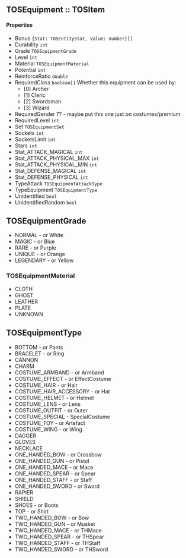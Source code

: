 ## TOSEquipment :: TOSItem

#### Properties
- Bonus `{Stat: TOSEntityStat, Value: number}[]`
- Durability `int`
- Grade `TOSEquipmentGrade`
- Level `int`
- Material `TOSEquipmentMaterial`
- Potential `int`
- ReinforceRatio `double`
- RequiredClass `boolean[]` Whether this equipment can be used by:
    - [0] Archer
    - [1] Cleric
    - [2] Swordsman
    - [3] Wizard
- RequiredGender ?? - maybe put this one just on costumes/premium
- RequiredLevel `int`
- Set `TOSEquipmentSet`
- Sockets `int`
- SocketsLimit `int`
- Stars `int`
- Stat_ATTACK_MAGICAL `int`
- Stat_ATTACK_PHYSICAL_MAX `int`
- Stat_ATTACK_PHYSICAL_MIN `int`
- Stat_DEFENSE_MAGICAL `int`
- Stat_DEFENSE_PHYSICAL `int`
- TypeAttack `TOSEquipmentAttackType`
- TypeEquipment `TOSEquipmentType`
- Unidentified `bool`
- UnidentifiedRandom `bool`

## TOSEquipmentGrade
- NORMAL - or White
- MAGIC - or Blue
- RARE - or Purple
- UNIQUE - or Orange
- LEGENDARY - or Yellow

### TOSEquipmentMaterial
- CLOTH
- GHOST
- LEATHER
- PLATE
- UNKNOWN

## TOSEquipmentType
- BOTTOM - or Pants
- BRACELET - or Ring
- CANNON
- CHARM
- COSTUME_ARMBAND - or Armband
- COSTUME_EFFECT - or EffectCostume
- COSTUME_HAIR - or Hair
- COSTUME_HAIR_ACCESSORY - or Hat
- COSTUME_HELMET - or Helmet
- COSTUME_LENS - or Lens
- COSTUME_OUTFIT - or Outer
- COSTUME_SPECIAL - SpecialCostume
- COSTUME_TOY - or Artefact
- COSTUME_WING - or Wing
- DAGGER
- GLOVES
- NECKLACE
- ONE_HANDED_BOW - or Crossbow
- ONE_HANDED_GUN - or Pistol
- ONE_HANDED_MACE - or Mace
- ONE_HANDED_SPEAR - or Spear
- ONE_HANDED_STAFF - or Staff
- ONE_HANDED_SWORD - or Sword
- RAPIER
- SHIELD
- SHOES - or Boots
- TOP - or Shirt
- TWO_HANDED_BOW - or Bow
- TWO_HANDED_GUN - or Musket
- TWO_HANDED_MACE - or THMace
- TWO_HANDED_SPEAR - or THSpear
- TWO_HANDED_STAFF - or THStaff
- TWO_HANDED_SWORD - or THSword
